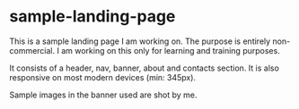 # sample-landing-page
This is a sample landing page I am working on. The purpose is entirely non-commercial. I am working on this only for learning and training purposes.

It consists of a header, nav, banner, about and contacts section. It is also responsive on most modern devices (min: 345px).

Sample images in the banner used are shot by me.
